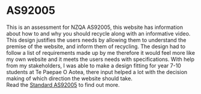 # AS92005
This is an assessment for NZQA AS92005, this website has information about how to and why you should recycle along with an informative video. This design justifies the users needs by allowing them to understand the premise of the website, and inform them of recycling. The design had to follow a list of requirements made up by me therefore it would feel more like my own website and it meets the users needs with specifications. With help from my stakeholders, I was able to make a design fitting for year 7-10 students at Te Paepae O Aotea, there input helped a lot with the decision making of which direction the website should take.
</br> Read the [Standard AS92005](https://www.nzqa.govt.nz/ncea/assessment/view-detailed.do?standardNumber=92005) to find out more.
